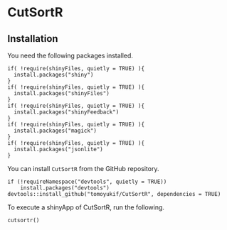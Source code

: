 # CutSortR

## Installation
You need the following packages installed.
```
if( !require(shinyFiles, quietly = TRUE) ){
  install.packages("shiny")
}
if( !require(shinyFiles, quietly = TRUE) ){
  install.packages("shinyFiles")
}
if( !require(shinyFiles, quietly = TRUE) ){
  install.packages("shinyFeedback")
}
if( !require(shinyFiles, quietly = TRUE) ){
  install.packages("magick")
}
if( !require(shinyFiles, quietly = TRUE) ){
  install.packages("jsonlite")
}
```

You can install `CutSortR` from the GitHub repository.
```
if (!requireNamespace("devtools", quietly = TRUE))
    install.packages("devtools")
devtools::install_github("tomoyukif/CutSortR", dependencies = TRUE)
```

To execute a shinyApp of CutSortR, run the following.
```
cutsortr()
```
